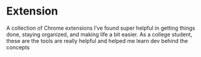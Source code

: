 # Extension
A collection of Chrome extensions I’ve found super helpful in getting things done, staying organized, and making life a bit easier. As a college student, these are the tools are really helpful and helped me learn dev behind the concepts

